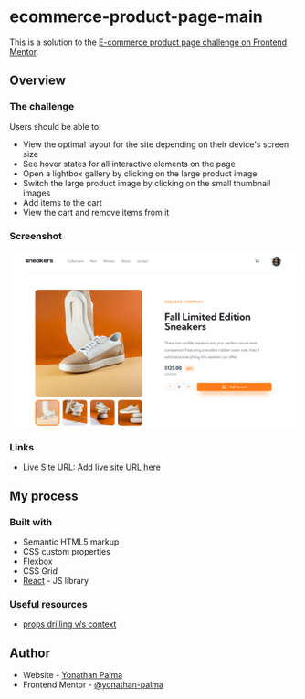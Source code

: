 # ecommerce-product-page-main

This is a solution to the [E-commerce product page challenge on Frontend Mentor](https://www.frontendmentor.io/challenges/ecommerce-product-page-UPsZ9MJp6). 

## Overview

### The challenge

Users should be able to:

- View the optimal layout for the site depending on their device's screen size
- See hover states for all interactive elements on the page
- Open a lightbox gallery by clicking on the large product image
- Switch the large product image by clicking on the small thumbnail images
- Add items to the cart
- View the cart and remove items from it

### Screenshot

![](./src/assets/images/yonathan-palma.github.io_ecommerce-product-page-main_.png)

### Links

- Live Site URL: [Add live site URL here](https://yonathan-palma.github.io/ecommerce-product-page-main/)

## My process

### Built with

- Semantic HTML5 markup
- CSS custom properties
- Flexbox
- CSS Grid
- [React](https://reactjs.org/) - JS library


### Useful resources

- [props drilling v/s context](https://blog.logrocket.com/solving-prop-drilling-react-apps/)

## Author

- Website - [Yonathan Palma](https://github.com/yonathan-palma)
- Frontend Mentor - [@yonathan-palma](https://www.frontendmentor.io/profile/yonathan-palma)

